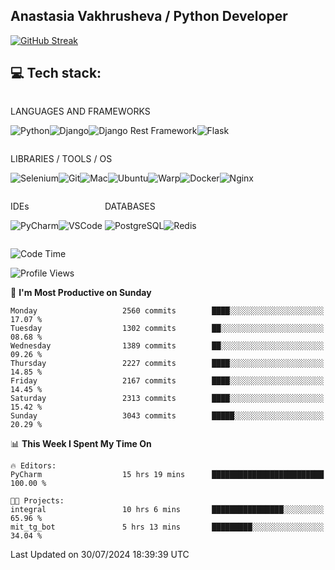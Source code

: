## Anastasia Vakhrusheva / Python Developer

<a href="https://git.io/streak-stats"><img src="https://streak-stats.demolab.com?user=KetKode&theme=transparent&mode=weekly" alt="GitHub Streak" /></a>

## **💻 Tech stack:**

<div style="display: inline-block;">

LANGUAGES AND FRAMEWORKS

<img alt="Python" src="https://img.shields.io/badge/Python-FFD43B?style=for-the-badge&logo=python&logoColor=blue" /><img alt="Django" src="https://img.shields.io/badge/Django-092E20?style=for-the-badge&logo=django&logoColor=green" /><img alt="Django Rest Framework" src="https://img.shields.io/badge/django%20rest-ff1709?style=for-the-badge&logo=django&logoColor=white" /><img alt="Flask" src="https://img.shields.io/badge/Flask-000000?style=for-the-badge&logo=flask&logoColor=white" />

</div>

<div style="display: inline-block;">
  
LIBRARIES / TOOLS / OS

<img alt="Selenium" src="https://img.shields.io/badge/Selenium-43B02A?style=for-the-badge&logo=Selenium&logoColor=white" /><img alt="Git" src="https://img.shields.io/badge/GIT-E44C30?style=for-the-badge&logo=git&logoColor=white" /><img alt="Mac" src="https://img.shields.io/badge/mac%20os-000000?style=for-the-badge&logo=apple&logoColor=white" /><img alt="Ubuntu" src="https://img.shields.io/badge/Ubuntu-E95420?style=for-the-badge&logo=ubuntu&logoColor=white" /><img alt="Warp" src="https://img.shields.io/badge/warp-01A4FF?style=for-the-badge&logo=warp&logoColor=white" /><img alt="Docker" src="https://img.shields.io/badge/Docker-2CA5E0?style=for-the-badge&logo=docker&logoColor=white" /><img alt="Nginx" src="https://img.shields.io/badge/Nginx-009639?style=for-the-badge&logo=nginx&logoColor=white" />

</div>

<div style="display: inline-block;">

IDEs

<img alt="PyCharm" src="https://img.shields.io/badge/PyCharm-000000.svg?&style=for-the-badge&logo=PyCharm&logoColor=white" /><img alt="VSCode" src="https://img.shields.io/badge/VSCode-0078D4?style=for-the-badge&logo=visual%20studio%20code&logoColor=white" />

</div>

<div style="display: inline-block;">
  
DATABASES

<img alt="PostgreSQL" src="https://img.shields.io/badge/PostgreSQL-316192?style=for-the-badge&logo=postgresql&logoColor=white" /><img alt="Redis" src="https://img.shields.io/badge/redis-%23DD0031.svg?&style=for-the-badge&logo=redis&logoColor=white" />

</div>
                    
<br/>

<!--START_SECTION:waka-->
![Code Time](http://img.shields.io/badge/Code%20Time-58%20hrs%2012%20mins-blue)

![Profile Views](http://img.shields.io/badge/Profile%20Views-23-blue)

📅 **I'm Most Productive on Sunday** 

```text
Monday                   2560 commits        ████░░░░░░░░░░░░░░░░░░░░░   17.07 % 
Tuesday                  1302 commits        ██░░░░░░░░░░░░░░░░░░░░░░░   08.68 % 
Wednesday                1389 commits        ██░░░░░░░░░░░░░░░░░░░░░░░   09.26 % 
Thursday                 2227 commits        ████░░░░░░░░░░░░░░░░░░░░░   14.85 % 
Friday                   2167 commits        ████░░░░░░░░░░░░░░░░░░░░░   14.45 % 
Saturday                 2313 commits        ████░░░░░░░░░░░░░░░░░░░░░   15.42 % 
Sunday                   3043 commits        █████░░░░░░░░░░░░░░░░░░░░   20.29 % 
```


📊 **This Week I Spent My Time On** 

```text
🔥 Editors: 
PyCharm                  15 hrs 19 mins      █████████████████████████   100.00 % 

🐱‍💻 Projects: 
integral                 10 hrs 6 mins       ████████████████░░░░░░░░░   65.96 % 
mit_tg_bot               5 hrs 13 mins       █████████░░░░░░░░░░░░░░░░   34.04 % 
```


 Last Updated on 30/07/2024 18:39:39 UTC
<!--END_SECTION:waka-->

</div>
